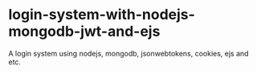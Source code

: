# login-system-with-nodejs-mongodb-jwt-and-ejs
A login system using nodejs, mongodb, jsonwebtokens, cookies, ejs and etc.
